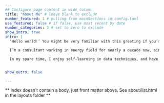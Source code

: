 ```yaml
---
## Configure page content in wide column
title: "About Me" # leave blank to exclude
number_featured: 1 # pulling from mainSections in config.toml
use_featured: false # if false, use most recent by date
number_categories: 3 # set to zero to exclude
show_intro: true
intro: |
  ‘Hello world!’ You might be very familiar with this greeting if you’re an expert in programming or just about to start your journey of becoming one. It is the first sentence you were asked to print on your screen, which I’d also like to greet you with!  My friends, I’d assume you’re also a data person, so wherever you live in this planet, we care the same things and we talk the same things! :)

  I’m a consultant working in energy field for nearly a decade now, since I graduated from Environmental Management program of Duke University. I’ve worked with utility clients throughout the states to help them quantify energy saving opportunities, design demand-side management (DSM) programs and evaluate effectiveness of these programs. The energy field is changing rapidly these years with emerging technologies along with massive customer data available. My goal is help bring these cutting-edge measures to customers through utility program channels. 

  In my spare time, I enjoy self-learning in data techniques, and have been a loyal member of online learning platforms such as Coursera and Udemy. The main reason why I wanted to create a personal website is to start documenting some cool projects I’ve worked with and keep tracks of my new learning experience!


show_outro: false

---
```


** index doesn't contain a body, just front matter above.
See about/list.html in the layouts folder **